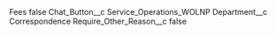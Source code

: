 <?xml version="1.0" encoding="UTF-8"?>
<CustomMetadata xmlns="http://soap.sforce.com/2006/04/metadata" xmlns:xsi="http://www.w3.org/2001/XMLSchema-instance" xmlns:xsd="http://www.w3.org/2001/XMLSchema">
    <label>Fees</label>
    <protected>false</protected>
    <values>
        <field>Chat_Button__c</field>
        <value xsi:type="xsd:string">Service_Operations_WOLNP</value>
    </values>
    <values>
        <field>Department__c</field>
        <value xsi:type="xsd:string">Correspondence</value>
    </values>
    <values>
        <field>Require_Other_Reason__c</field>
        <value xsi:type="xsd:boolean">false</value>
    </values>
</CustomMetadata>
